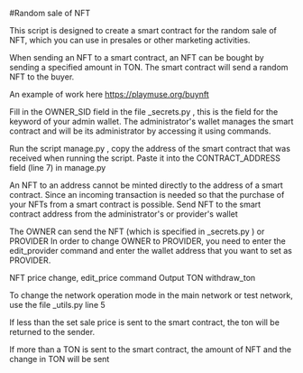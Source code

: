 #Random sale of NFT

This script is designed to create a smart contract for the random sale of NFT, which you can use in presales or other marketing activities.

When sending an NFT to a smart contract, an NFT can be bought by sending a specified amount in TON. The smart contract will send a random NFT to the buyer.

An example of work here https://playmuse.org/buynft

Fill in the OWNER_SID field in the file _secrets.py , this is the field for the keyword of your admin wallet. The administrator's wallet manages the smart contract and will be its administrator by accessing it using commands.

Run the script manage.py , copy the address of the smart contract that was received when running the script. Paste it into the CONTRACT_ADDRESS field (line 7) in manage.py

An NFT to an address cannot be minted directly to the address of a smart contract. Since an incoming transaction is needed so that the purchase of your NFTs from a smart contract is possible. Send NFT to the smart contract address from the administrator's or provider's wallet

The OWNER can send the NFT (which is specified in _secrets.py ) or PROVIDER
In order to change OWNER to PROVIDER, you need to enter the edit_provider command
and enter the wallet address that you want to set as PROVIDER.

NFT price change, edit_price command
Output TON withdraw_ton

To change the network operation mode in the main network or test network, use the file _utils.py line 5

If less than the set sale price is sent to the smart contract, the ton will be returned to the sender. 

If more than a TON is sent to the smart contract, the amount of NFT and the change in TON will be sent
